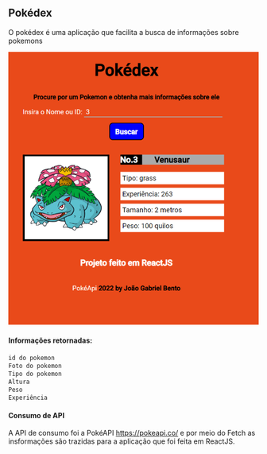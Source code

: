## Pokédex 

O pokédex é uma aplicação que facilita a busca de informações sobre pokemons

![Foto da Aplicação](./public/pokedex.png)

#### Informações retornadas:
    id do pokemon
    Foto do pokemon
    Tipo do pokemon
    Altura
    Peso
    Experiência


#### Consumo de API

A API de consumo foi a PokéAPI https://pokeapi.co/ e por meio do
Fetch as insformações são trazidas para a aplicação que foi feita em ReactJS.
